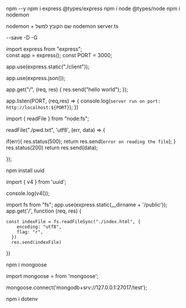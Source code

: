 <!-- סיכום החומר NODEJS / EXPRESS-->

<!-- התקנת סביבת העבודה -->
npm --y
npm i express @types/express
npm i node @types/node
npm i nodemon

<!-- הרצת השרת עם נודמון -->
nodemon + שם הקובץ
למשל nodemon server.ts

<!-- תוספים גלובלים, או בזמן פיתוח, שמירה -->
--save
-D
-G

<!-- תחילת עבודה ויצירת קובץ השרת server.ts -->

import express from "express";  
const app = express();
const PORT = 3000;

<!-- static file -->
app.use(express.static("./client"));
<!-- בעזרתו נוכל לקבל את כל הקבצים שבתיקיית client -->

<!--  ישיג לנו את המידע ל json-->
app.use(express.json());


app.get("/", (req, res) {
  res.send("hello world");
});

app.listen(PORT, (req,res) => {
    console.log(`server run on port: http://localhost:${PORT}`);
})

<!-- קריאת קובץ -->
import { readFile } from "node:fs";

readFile("./pwd.txt", 'utf8', (err, data) => {
  <!-- הפנייה לקובץ שנרצה לקרוא -->
   if(err){
    res.status(500);
    return res.send(`error on reading the file`);
   }
   res.status(200)
   return res.send(data);
   
});

<!-- התקנה והבאת יוניק איידי  -->
npm install uuid

import { v4 } from 'uuid';

console.log(v4());

<!--שfile system יבוא של  -->
<!--  -->
import fs from "fs";
app.use(express.static(__dirname + '/public'));
app.get('/', function (req, res) {
  <!-- יקרא לנו את קובץ האינדקס -->
    const indexFile = fs.readFileSync("./index.html", {
        encoding: "utf8",
        flag: "r",
      })
      res.send(indexFile)
})


<!-- יצירת קובץ -->








<!-- mongoose -->
npm i mongoose

<!-- יבוא קבצים -->
import mongoose = from 'mongoose';

mongoose.connect('mongodb+srv://127.0.0.1:27017/test');



<!-- dotenv התקנת -->
npm i dotenv